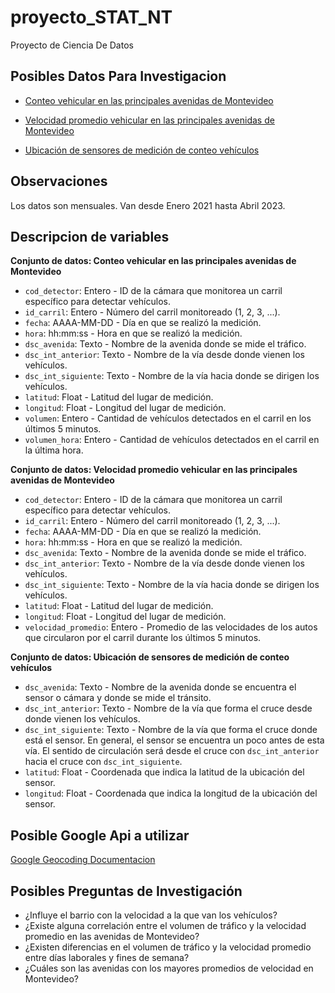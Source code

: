 # proyecto_STAT_NT

Proyecto de Ciencia De Datos

## Posibles Datos Para Investigacion

-   [Conteo vehicular en las principales avenidas de Montevideo](https://catalogodatos.gub.uy/dataset/intendencia-montevideo-conteo-de-vehiculos-del-centro-de-gestion-de-la-movilidad)
-   [Velocidad promedio vehicular en las principales avenidas de Montevideo](https://catalogodatos.gub.uy/dataset/intendencia-montevideo-velocidad-promedio-vehicular-en-las-principales-avenidas-de-montevideo)

- [Ubicación de sensores de medición de conteo vehículos](https://catalogodatos.gub.uy/dataset/intendencia-montevideo-ubicacion-de-sensores-de-medicion-de-conteo-vehiculos)

## Observaciones
Los datos son mensuales. Van desde Enero 2021 hasta Abril 2023.

## Descripcion de variables

**Conjunto de datos: Conteo vehicular en las principales avenidas de Montevideo**

-   `cod_detector`: Entero - ID de la cámara que monitorea un carril específico para detectar vehículos.
-   `id_carril`: Entero - Número del carril monitoreado (1, 2, 3, ...).
-   `fecha`: AAAA-MM-DD - Día en que se realizó la medición.
-   `hora`: hh:mm:ss - Hora en que se realizó la medición.
-   `dsc_avenida`: Texto - Nombre de la avenida donde se mide el tráfico.
-   `dsc_int_anterior`: Texto - Nombre de la vía desde donde vienen los vehículos.
-   `dsc_int_siguiente`: Texto - Nombre de la vía hacia donde se dirigen los vehículos.
-   `latitud`: Float - Latitud del lugar de medición.
-   `longitud`: Float - Longitud del lugar de medición.
-   `volumen`: Entero - Cantidad de vehículos detectados en el carril en los últimos 5 minutos.
-   `volumen_hora`: Entero - Cantidad de vehículos detectados en el carril en la última hora.

**Conjunto de datos: Velocidad promedio vehicular en las principales avenidas de Montevideo**

-   `cod_detector`: Entero - ID de la cámara que monitorea un carril específico para detectar vehículos.
-   `id_carril`: Entero - Número del carril monitoreado (1, 2, 3, ...).
-   `fecha`: AAAA-MM-DD - Día en que se realizó la medición.
-   `hora`: hh:mm:ss - Hora en que se realizó la medición.
-   `dsc_avenida`: Texto - Nombre de la avenida donde se mide el tráfico.
-   `dsc_int_anterior`: Texto - Nombre de la vía desde donde vienen los vehículos.
-   `dsc_int_siguiente`: Texto - Nombre de la vía hacia donde se dirigen los vehículos.
-   `latitud`: Float - Latitud del lugar de medición.
-   `longitud`: Float - Longitud del lugar de medición.
-   `velocidad_promedio`: Entero - Promedio de las velocidades de los autos que circularon por el carril durante los últimos 5 minutos.


**Conjunto de datos: Ubicación de sensores de medición de conteo vehículos**

- `dsc_avenida`: Texto - Nombre de la avenida donde se encuentra el sensor o cámara y donde se mide el tránsito.
- `dsc_int_anterior`: Texto - Nombre de la vía que forma el cruce desde donde vienen los vehículos.
- `dsc_int_siguiente`: Texto - Nombre de la vía que forma el cruce donde está el sensor. En general, el sensor se encuentra un poco antes de esta vía. El sentido de circulación será desde el cruce con `dsc_int_anterior` hacia el cruce con `dsc_int_siguiente`.
- `latitud`: Float - Coordenada que indica la latitud de la ubicación del sensor.
- `longitud`: Float - Coordenada que indica la longitud de la ubicación del sensor.

## Posible Google Api a utilizar
[Google Geocoding Documentacion](https://developers.google.com/maps/documentation/geocoding/requests-reverse-geocoding?hl=es-419)


## Posibles Preguntas de Investigación

-   ¿Influye el barrio con la velocidad a la que van los vehículos?
-   ¿Existe alguna correlación entre el volumen de tráfico y la velocidad promedio en las avenidas de Montevideo?
-   ¿Existen diferencias en el volumen de tráfico y la velocidad promedio entre días laborales y fines de semana?
-   ¿Cuáles son las avenidas con los mayores promedios de velocidad en Montevideo?
